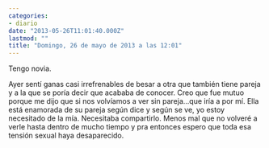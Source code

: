 ```yaml
---
categories:
- diario
date: "2013-05-26T11:01:40.000Z"
lastmod: ""
title: "Domingo, 26 de mayo de 2013 a las 12:01"
---
```


Tengo novia.

Ayer sentí ganas casi irrefrenables de besar a otra que también tiene pareja y a la que se poría decir que acababa de conocer.
Creo que fue mutuo porque me dijo que si nos volvíamos a ver sin pareja...que iría a por mí.
Ella está enamorada de su pareja según dice y según se ve, yo estoy necesitado de la mía.
Necesitaba compartirlo. Menos mal que no volveré a verle hasta dentro de mucho tiempo y pra entonces espero que toda esa tensión sexual haya desaparecido.